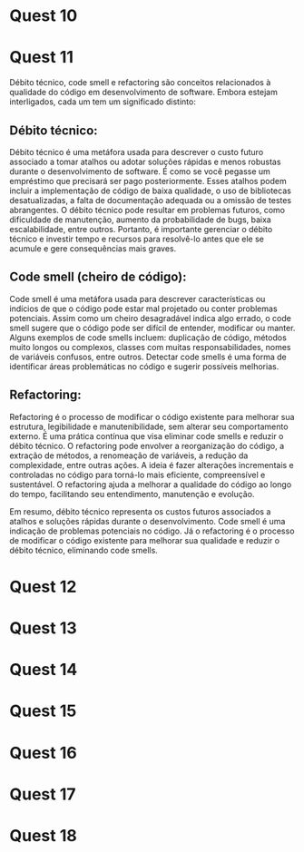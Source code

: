 # Quest 10



# Quest 11
Débito técnico, code smell e refactoring são conceitos relacionados à qualidade do código em desenvolvimento de software. Embora estejam interligados, cada um tem um significado distinto:

## Débito técnico:
Débito técnico é uma metáfora usada para descrever o custo futuro associado a tomar atalhos ou adotar soluções rápidas e menos robustas durante o desenvolvimento de software. É como se você pegasse um empréstimo que precisará ser pago posteriormente. Esses atalhos podem incluir a implementação de código de baixa qualidade, o uso de bibliotecas desatualizadas, a falta de documentação adequada ou a omissão de testes abrangentes. O débito técnico pode resultar em problemas futuros, como dificuldade de manutenção, aumento da probabilidade de bugs, baixa escalabilidade, entre outros. Portanto, é importante gerenciar o débito técnico e investir tempo e recursos para resolvê-lo antes que ele se acumule e gere consequências mais graves.

## Code smell (cheiro de código):
Code smell é uma metáfora usada para descrever características ou indícios de que o código pode estar mal projetado ou conter problemas potenciais. Assim como um cheiro desagradável indica algo errado, o code smell sugere que o código pode ser difícil de entender, modificar ou manter. Alguns exemplos de code smells incluem: duplicação de código, métodos muito longos ou complexos, classes com muitas responsabilidades, nomes de variáveis ​​confusos, entre outros. Detectar code smells é uma forma de identificar áreas problemáticas no código e sugerir possíveis melhorias.

## Refactoring:
Refactoring é o processo de modificar o código existente para melhorar sua estrutura, legibilidade e manutenibilidade, sem alterar seu comportamento externo. É uma prática contínua que visa eliminar code smells e reduzir o débito técnico. O refactoring pode envolver a reorganização do código, a extração de métodos, a renomeação de variáveis, a redução da complexidade, entre outras ações. A ideia é fazer alterações incrementais e controladas no código para torná-lo mais eficiente, compreensível e sustentável. O refactoring ajuda a melhorar a qualidade do código ao longo do tempo, facilitando seu entendimento, manutenção e evolução.

Em resumo, débito técnico representa os custos futuros associados a atalhos e soluções rápidas durante o desenvolvimento. Code smell é uma indicação de problemas potenciais no código. Já o refactoring é o processo de modificar o código existente para melhorar sua qualidade e reduzir o débito técnico, eliminando code smells.


# Quest 12



# Quest 13



# Quest 14



# Quest 15



# Quest 16



# Quest 17



# Quest 18


